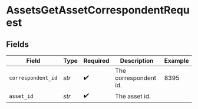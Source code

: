 # AssetsGetAssetCorrespondentRequest


## Fields

| Field                 | Type                  | Required              | Description           | Example               |
| --------------------- | --------------------- | --------------------- | --------------------- | --------------------- |
| `correspondent_id`    | *str*                 | :heavy_check_mark:    | The correspondent id. | 8395                  |
| `asset_id`            | *str*                 | :heavy_check_mark:    | The asset id.         |                       |